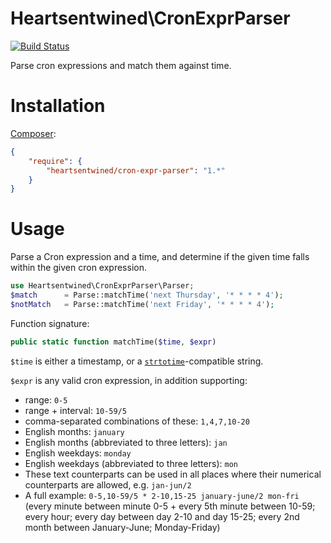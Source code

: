 # Heartsentwined\CronExprParser

[![Build Status](https://secure.travis-ci.org/heartsentwined/cron-expr-parser.png)](http://travis-ci.org/heartsentwined/cron-expr-parser)

Parse cron expressions and match them against time.

# Installation

[Composer](http://getcomposer.org/):

```json
{
    "require": {
        "heartsentwined/cron-expr-parser": "1.*"
    }
}
```

# Usage

Parse a Cron expression and a time, and determine if the given time falls within the given cron expression.

```php
use Heartsentwined\CronExprParser\Parser;
$match      = Parse::matchTime('next Thursday', '* * * * 4');
$notMatch   = Parse::matchTime('next Friday', '* * * * 4');
```

Function signature:

```php
public static function matchTime($time, $expr)
```

`$time` is either a timestamp, or a [`strtotime`](http://php.net/manual/en/function.strtotime.php)-compatible string.

`$expr` is any valid cron expression, in addition supporting:
- range: `0-5`
- range + interval: `10-59/5`
- comma-separated combinations of these: `1,4,7,10-20`
- English months: `january`
- English months (abbreviated to three letters): `jan`
- English weekdays: `monday`
- English weekdays (abbreviated to three letters): `mon`
- These text counterparts can be used in all places where their numerical counterparts are allowed, e.g. `jan-jun/2`
- A full example: `0-5,10-59/5 * 2-10,15-25 january-june/2 mon-fri` (every minute between minute 0-5 + every 5th minute between 10-59; every hour; every day between day 2-10 and day 15-25; every 2nd month between January-June; Monday-Friday)

